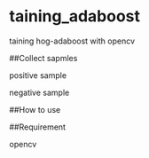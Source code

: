 # taining_adaboost
taining hog-adaboost with opencv

##Collect sapmles

positive sample

negative sample

##How to use



##Requirement 

opencv
